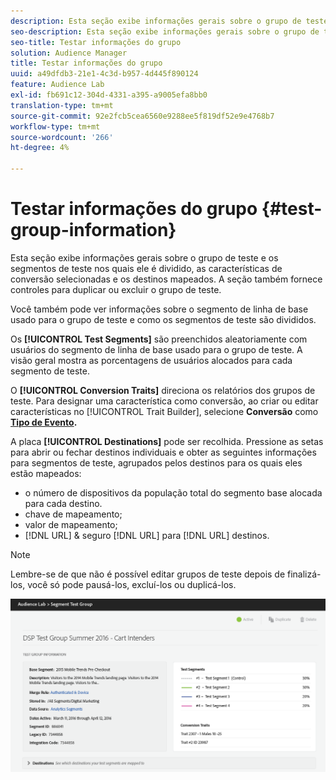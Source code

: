 ```yaml
---
description: Esta seção exibe informações gerais sobre o grupo de teste e os segmentos de teste nos quais ele é dividido, as características de conversão selecionadas e os destinos mapeados. A seção também fornece controles para duplicar ou excluir o grupo de teste.
seo-description: Esta seção exibe informações gerais sobre o grupo de teste e os segmentos de teste nos quais ele é dividido, as características de conversão selecionadas e os destinos mapeados. A seção também fornece controles para duplicar ou excluir o grupo de teste.
seo-title: Testar informações do grupo
solution: Audience Manager
title: Testar informações do grupo
uuid: a49dfdb3-21e1-4c3d-b957-4d445f890124
feature: Audience Lab
exl-id: fb691c12-304d-4331-a395-a9005efa8bb0
translation-type: tm+mt
source-git-commit: 92e2fcb5cea6560e9288ee5f819df52e9e4768b7
workflow-type: tm+mt
source-wordcount: '266'
ht-degree: 4%

---
```


# Testar informações do grupo {#test-group-information}

Esta seção exibe informações gerais sobre o grupo de teste e os segmentos de teste nos quais ele é dividido, as características de conversão selecionadas e os destinos mapeados. A seção também fornece controles para duplicar ou excluir o grupo de teste.

Você também pode ver informações sobre o segmento de linha de base usado para o grupo de teste e como os segmentos de teste são divididos.

Os **[!UICONTROL Test Segments]** são preenchidos aleatoriamente com usuários do segmento de linha de base usado para o grupo de teste. A visão geral mostra as porcentagens de usuários alocados para cada segmento de teste.

O **[!UICONTROL Conversion Traits]** direciona os relatórios dos grupos de teste. Para designar uma característica como conversão, ao criar ou editar características no [!UICONTROL Trait Builder], selecione **Conversão** como **[Tipo de Evento](../../features/traits/create-onboarded-rule-based-traits.md).**

A placa **[!UICONTROL Destinations]** pode ser recolhida. Pressione as setas para abrir ou fechar destinos individuais e obter as seguintes informações para segmentos de teste, agrupados pelos destinos para os quais eles estão mapeados:

* o número de dispositivos da população total do segmento base alocada para cada destino.
* chave de mapeamento;
* valor de mapeamento;
* [!DNL URL] &amp; seguro  [!DNL URL] para  [!DNL URL] destinos.

>[!NOTE]
>
>Lembre-se de que não é possível editar grupos de teste depois de finalizá-los, você só pode pausá-los, excluí-los ou duplicá-los.

![](assets/test-groups-information.PNG)
